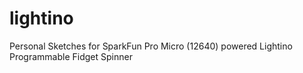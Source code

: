 # lightino
Personal Sketches for SparkFun Pro Micro (12640) powered Lightino Programmable Fidget Spinner
